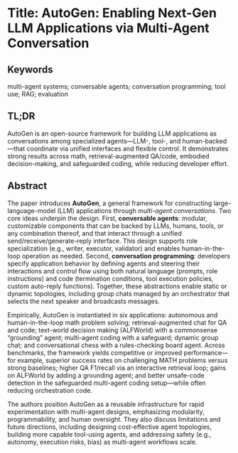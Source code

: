 # Title: AutoGen: Enabling Next-Gen LLM Applications via Multi-Agent Conversation

## Keywords

multi-agent systems; conversable agents; conversation programming; tool use; RAG; evaluation

## TL;DR

AutoGen is an open-source framework for building LLM applications as conversations among specialized agents—LLM-, tool-, and human-backed—that coordinate via unified interfaces and flexible control. It demonstrates strong results across math, retrieval-augmented QA/code, embodied decision-making, and safeguarded coding, while reducing developer effort. &#x20;

## Abstract

The paper introduces **AutoGen**, a general framework for constructing large-language-model (LLM) applications through *multi-agent conversations*. Two core ideas underpin the design. First, **conversable agents**: modular, customizable components that can be backed by LLMs, humans, tools, or any combination thereof, and that interact through a unified send/receive/generate-reply interface. This design supports role specialization (e.g., writer, executor, validator) and enables human-in-the-loop operation as needed. Second, **conversation programming**: developers specify application behavior by defining agents and steering their interactions and control flow using both natural language (prompts, role instructions) and code (termination conditions, tool execution policies, custom auto-reply functions). Together, these abstractions enable static or dynamic topologies, including group chats managed by an orchestrator that selects the next speaker and broadcasts messages.  &#x20;

Empirically, AutoGen is instantiated in six applications: autonomous and human-in-the-loop math problem solving; retrieval-augmented chat for QA and code; text-world decision making (ALFWorld) with a commonsense “grounding” agent; multi-agent coding with a safeguard; dynamic group chat; and conversational chess with a rules-checking board agent. Across benchmarks, the framework yields competitive or improved performance—for example, superior success rates on challenging MATH problems versus strong baselines; higher QA F1/recall via an interactive retrieval loop; gains on ALFWorld by adding a grounding agent; and better unsafe-code detection in the safeguarded multi-agent coding setup—while often reducing orchestration code. &#x20;

The authors position AutoGen as a reusable infrastructure for rapid experimentation with multi-agent designs, emphasizing modularity, programmability, and human oversight. They also discuss limitations and future directions, including designing cost-effective agent topologies, building more capable tool-using agents, and addressing safety (e.g., autonomy, execution risks, bias) as multi-agent workflows scale. &#x20;
